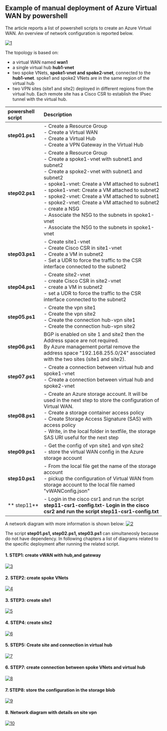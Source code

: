 <properties
pageTitle= 'Configuration of Azure Virtual WAN by powershell'
description= "Cnfiguration of Azure Virtual WAN by powershell"
documentationcenter: na
services=""
documentationCenter="na"
authors="fabferri"
manager=""
editor=""/>

<tags
   ms.service="configuration-Example-Azure"
   ms.devlang="na"
   ms.topic="article"
   ms.tgt_pltfrm="na"
   ms.workload="na"
   ms.date="14/01/2019"
   ms.author="fabferri" />

## Example of manual deployment of Azure Virtual WAN by powershell

The article reports a list of powershell scripts to create an Azure Virtual WAN. An overview of network configuration is reported below.

[![1]][1]

The topology is based on:
* a virtual WAN named **wan1**
* a single virtual hub **hub1-vnet**
* two spoke VNets, **spoke1-vnet and spoke2-vnet**, connected to the **hub1-vnet**. spoke1 and spoke2 VNets are in the same region of the virtual hub
* two VPN sites (site1 and site2) deployed in different regions from the virtual hub. Each remote site has a Cisco CSR to establish the IPsec tunnel with the virtual hub.



| powershell script | Description                    |
| :---------------- | :----------------------------- |
|  **step01.ps1**   | - Create a Resource Group<br>- Create a Virtual WAN<br>- Create a Virtual Hub<br>- Create a VPN Gateway in the Virtual Hub   |
|  **step02.ps1**   | - Create a Resource Group<br>- Create a spoke1-vnet with subnet1 and subnet2<br> - Create a spoke2-vnet with subnet1 and subnet2<br> - spoke1-vnet: Create a VM attached to subnet1<br> - spoke1-vnet: Create a VM attached to subnet2<br> - spoke2-vnet: Create a VM attached to subnet1<br> - spoke2-vnet: Create a VM attached to subnet2<br> - create a NSG<br> - Associate the NSG to the subnets in spoke1-vnet<br> - Associate the NSG to the subnets in spoke1-vnet|
|  **step03.ps1**   | - Create site1-vnet<br>- Create Cisco CSR in site1-vnet<br>- Create a VM in subnet2<br>- Set a UDR to force the traffic to the CSR interface connected to the subnet2 |
|  **step04.ps1**   | - Create site2-vnet<br>- create Cisco CSR in site2-vnet<br>- create a VM in subnet2<br>- set a UDR to force the traffic to the CSR interface connected to the subnet2 |
|  **step05.ps1**   | - Create the vpn site1<br>- Create the vpn site2<br>- Create the connection hub-vpn site1<br>- Create the connection hub-vpn site2 |
|  **step06.ps1**   | BGP is enabled on site 1 and site2 then the Address space are not required.<br> By Azure management portal remove the address space "192.168.255.0/24" associated with the two sites (site1 and site2). |
|  **step07.ps1**   | - Create a connection between virtual hub and spoke1-vnet<br>- Create a connection between virtual hub and spoke2-vnet  |
|  **step08.ps1**   | - Create an Azure storage account. It will be used in the next step to store the configuration of Virtual WAN.<br> - Create a storage container access policy<br>- Create Storage Access Signature (SAS) with access policy<br>- Write, in the local folder in textfile, the storage SAS URI useful for the next step |
|  **step09.ps1**   |- Get the config of vpn site1 and vpn site2<br>- store the virtual WAN config in the Azure storage account |
|  **step10.ps1**   | - From the local file get the name of the storage account<br>- pickup the configuration of Virtual WAN from storage account to the local file named "vWANConfig.json"  |
| ** step11**  | - Login in the cisco csr1 and run the script **step11-csr1-config.txt**<b>- Login in the cisco csr2 and run the script **step11-csr1-config.txt** |

A network diagram with more information is shown below:
[![2]][2]

The script **step01.ps1, step02.ps1, step03.ps1** can simultaneosly because do not have dependency.
In following chapters a list of diagrams related to the specific deployment after running the related script. 

#### <a name="vWAN"></a>1. STEP1: create vWAN with hub,and gateway
[![3]][3]

#### <a name="vWAN"></a>2. STEP2: create spoke VNets
[![4]][4]

#### <a name="vWAN"></a>3. STEP3: create site1
[![5]][5]

#### <a name="vWAN"></a>4. STEP4: create site2
[![6]][6]

#### <a name="vWAN"></a>5. STEP5: Create site and connection in virtual hub
[![7]][7]

#### <a name="vWAN"></a>6. STEP7: create connection between spoke VNets and virtual hub
[![8]][8]

#### <a name="vWAN"></a>7. STEP8: store the configuration in the storage blob
[![9]][9]

#### <a name="vWAN"></a>8. Network diagram with details on site vpn
[![10]][10]



<!--Image References-->

[1]: ./media/network-overview.png "network overview"
[2]: ./media/network-diagram.png "network diagram"
[3]: ./media/step1.png "network diagram step1"
[4]: ./media/step2.png "network diagram step2"
[5]: ./media/step3.png "network diagram step3"
[6]: ./media/step4.png "network diagram step4"
[7]: ./media/step5.png "network diagram step5"
[8]: ./media/step7.png "network diagram step7"
[9]: ./media/step8.png "network diagram step8"
[10]: ./media/site-vpn-details.png "network diagram step8"

<!--Link References-->

